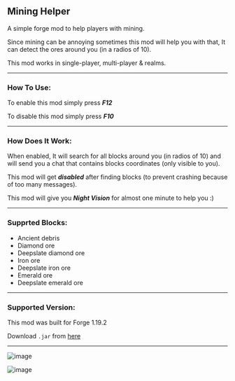 ## Mining Helper

A simple forge mod to help players with mining.

Since mining can be annoying sometimes this mod will help you with that, It can detect the ores around you (in a radios of 10).

This mod works in single-player, multi-player & realms.

---

### How To Use:

To enable this mod simply press ***F12***

To disable this mod simply press ***F10***

---

### How Does It Work:

When enabled, It will search for all blocks around you (in radios of 10) and will send you a chat that contains blocks coordinates (only visible to you).

This mod will get ***disabled*** after finding blocks (to prevent crashing because of too many messages).

This mod will give you ***Night Vision*** for almost one minute to help you :)

---

### Supprted Blocks:

* Ancient debris
* Diamond ore
* Deepslate diamond ore
* Iron ore
* Deepslate iron ore
* Emerald ore
* Deepslate emerald ore

---

### Supported Version:

This mod was built for Forge 1.19.2

Download `.jar` from [here](https://github.com/Suleiman700/MiningHelper-Forge1.19.2/releases/tag/Release)

---


![image](https://user-images.githubusercontent.com/25286081/196166541-bd5c93ba-1755-4bf8-bac6-be5456cb5ff9.png)

![image](https://user-images.githubusercontent.com/25286081/196168917-6e455c27-3c09-4046-80e6-69f7e93c5755.png)

